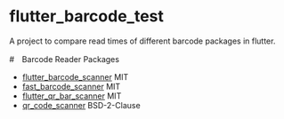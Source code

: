 # flutter_barcode_test

A project to compare read times of different barcode packages in flutter.

#　Barcode Reader Packages

- [flutter_barcode_scanner](https://pub.dev/packages/flutter_barcode_scanner) MIT
- [fast_barcode_scanner](https://pub.dev/packages/fast_barcode_scanner) MIT
- [flutter_qr_bar_scanner](https://pub.dev/packages/flutter_qr_bar_scanner) MIT
- [qr_code_scanner](https://pub.dev/packages/qr_code_scanner) BSD-2-Clause
